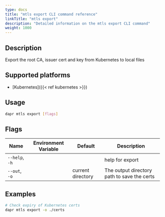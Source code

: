 ```yaml
---
type: docs
title: "mtls export CLI command reference"
linkTitle: "mtls export"
description: "Detailed information on the mtls export CLI command"
weight: 1000
---
```


## Description

Export the root CA, issuer cert and key from Kubernetes to local files

## Supported platforms

- [Kubernetes]({{< ref kubernetes >}})

## Usage

```bash
dapr mtls export [flags]
```

## Flags

| Name           | Environment Variable | Default           | Description                                 |
| -------------- | -------------------- | ----------------- | ------------------------------------------- |
| `--help`, `-h` |                      |                   | help for export                             |
| `--out`, `-o`  |                      | current directory | The output directory path to save the certs |

## Examples

```bash
# Check expiry of Kubernetes certs
dapr mtls export -o ./certs
```
